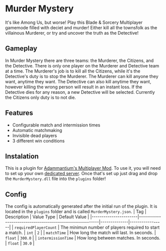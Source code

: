 # Murder Mystery
It's like Among Us, but worse! Play this Blade & Sorcery Multiplayer gamemode filled with deciet and murder! Either kill all the townsfolk as the villainous Murderer, or try and uncover the truth as the Detective!

## Gameplay
In Murder Mystery there are three teams: the Murderer, the Citizens, and the Detective. There is only one player on the Murderer and Detective team at a time. The Murderer's job is to kill all the Citizens, while it's the Detective's duty is to stop the Murderer. The Murderer can kill anyone they want, anytime they want. The Detective can also kill anytime they want, however killing the wrong person will result in an instant loss. If the Detective dies for any reason, a new Detective will be selected. Currently the Citizens only duty is to not die.

## Features
- Configurable match and intermission times
- Automatic matchmaking
- Invisible dead players
- 3 different win conditions

## Instalation
This is a plugin for [Adammantium's Multiplayer Mod](https://www.nexusmods.com/bladeandsorcery/mods/6888). To use it, you will need to set up your own [dedicated server](https://github.com/AdammantiumMultiplayer/Server). Once that's set up just drag and drop the `MurderMystery.dll` file into the `plugins` folder!

## Config
The config is automatically generated after the initial run of the plugin. It is located in the `plugins` folder and is called `MurderMystery.json`.
| Tag                   | Description                                              | Value Type   | Default Value   |
|-----------------------|----------------------------------------------------------|--------------|-----------------|
| `requiredPlayerCount` | The minimun number of players required to start a match. | `int`        | `2`             |
| `matchTime`           | How long the match will last. In seconds.                | `float`      | `300.0`         |
| `intermissionTime`    | How long between matches. In seconds.                    | `float`      | `30.0`          |
